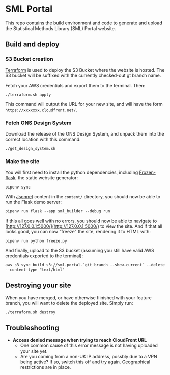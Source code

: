 # SML Portal

This repo contains the build environment and code to generate and upload the Statistical Methods Library (SML) Portal website.

## Build and deploy

### S3 Bucket creation

[Terraform](https://www.terraform.io/intro) is used to deploy the S3 Bucket where the website is hosted. The S3 bucket will be suffixed with the currently checked-out gt branch name.

Fetch your AWS credentials and export them to the terminal. Then:

```shell
./terraform.sh apply
```

This command will output the URL for your new site, and will have the form `https://xxxxxxx.cloudfront.net/`.

### Fetch ONS Design System

Download the release of the ONS Design System, and unpack them into the correct location with this command:

```shell
./get_design_system.sh
```

### Make the site

You will first need to install the python dependencies, including [Frozen-flask](https://pythonhosted.org/Frozen-Flask/), the static website generator:

```shell
pipenv sync
```

With [Jsonnet](https://jsonnet.org/learning/getting_started.html) content in the `content/` directory, you should now be able to run the Flask demo server:

```shell
pipenv run flask --app sml_builder --debug run
```

If this all goes well with no errors, you should now be able to navigate to [http://127.0.0.1:5000/](http://127.0.0.1:5000/) to view the site. And if that all looks good, you can now "freeze" the site, rendering it to HTML with:

```shell
pipenv run python freeze.py
```

And finally, upload to the S3 bucket (assuming you still have valid AWS credentials exported to the terminal):

```shell
aws s3 sync build s3://sml-portal-`git branch --show-current` --delete --content-type "text/html"
```

## Destroying your site

When you have merged, or have otherwise fiinished with your feature branch, you will want to delete the deployed site. Simply run:

```shell
./terraform.sh destroy
```

## Troubleshooting

* __Access denied message when trying to reach CloudFront URL__
  * One common cause of this error message is not having uploaded your site yet.
  * Are you coming from a non-UK IP address, possbly due to a VPN being active? If so, switch this off and try again. Geographical restrictions are in place.
